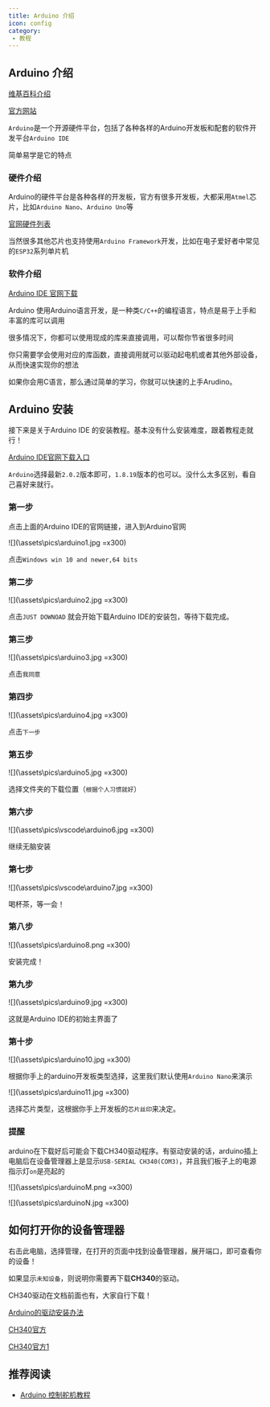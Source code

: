 ```yaml
---
title: Arduino 介绍
icon: config
category:
 - 教程
---
```


## Arduino 介绍

[维基百科介绍](https://w.wiki/5yJP)

[官方网站](https://www.arduino.cc/)

`Arduino`是一个开源硬件平台，包括了各种各样的Arduino开发板和配套的软件开发平台`Arduino IDE`

简单易学是它的特点

### 硬件介绍

Arduino的硬件平台是各种各样的开发板，官方有很多开发板，大都采用`Atmel`芯片，比如`Arduino Nano`、`Arduino Uno`等

[官网硬件列表](https://www.arduino.cc/en/hardware)

当然很多其他芯片也支持使用`Arduino Framework`开发，比如在电子爱好者中常见的`ESP32`系列单片机

### 软件介绍

[Arduino IDE 官网下载](https://www.arduino.cc/en/software)

Arduino 使用Arduino语言开发，是一种类`C/C++`的编程语言，特点是易于上手和丰富的库可以调用

很多情况下，你都可以使用现成的库来直接调用，可以帮你节省很多时间

你只需要学会使用对应的库函数，直接调用就可以驱动起电机或者其他外部设备，从而快速实现你的想法

如果你会用C语言，那么通过简单的学习，你就可以快速的上手Arudino。

## Arduino 安装

接下来是关于Arduino IDE 的安装教程。基本没有什么安装难度，跟着教程走就行！

[Arduino IDE官网下载入口](https://www.arduino.cc/en/software)

`Arduino`选择最新`2.0.2`版本即可，`1.8.19`版本的也可以。没什么太多区别，看自己喜好来就行。

### 第一步

点击上面的Arduino IDE的官网链接，进入到Arduino官网

![](\assets\pics\arduino1.jpg =x300)

点击`Windows win 10 and newer,64 bits`

### 第二步

![](\assets\pics\arduino2.jpg =x300)

点击`JUST DOWNOAD` 就会开始下载Arduino IDE的安装包，等待下载完成。

### 第三步

![](\assets\pics\arduino3.jpg =x300)

点击`我同意`

### 第四步

![](\assets\pics\arduino4.jpg =x300)

点击`下一步`

### 第五步

![](\assets\pics\arduino5.jpg =x300)

选择文件夹的下载位置（`根据个人习惯就好`）

### 第六步

![](\assets\pics\vscode\arduino6.jpg =x300)

继续无脑安装

### 第七步

![](\assets\pics\vscode\arduino7.jpg =x300)

喝杯茶，等一会！

### 第八步

![](\assets\pics\arduino8.png =x300)

安装完成！

### 第九步

![](\assets\pics\arduino9.jpg =x300)

这就是Arduino IDE的初始主界面了

### 第十步

![](\assets\pics\arduino10.jpg =x300)

根据你手上的arduino开发板类型选择，这里我们默认使用`Arduino Nano`来演示

![](\assets\pics\arduino11.jpg =x300)

选择芯片类型，这根据你手上开发板的`芯片丝印`来决定。

### 提醒

arduino在下载好后可能会下载CH340驱动程序。有驱动安装的话，arduino插上电脑后在设备管理器上是显示`USB-SERIAL CH340(COM3)`，并且我们板子上的电源指示灯`on`是亮起的

![](\assets\pics\arduinoM.png =x300)

![](\assets\pics\arduinoN.jpg =x300)

## 如何打开你的设备管理器

右击此电脑，选择管理，在打开的页面中找到设备管理器，展开端口，即可查看你的设备！

如果显示`未知设备`，则说明你需要再下载**CH340**的驱动。

CH340驱动在文档前面也有，大家自行下载！

[Arduino的驱动安装办法](http://www.arduino.cn/thread-1008-1-1.html)

[CH340官方](http://www.wch-ic.com/downloads/CH341SER_EXE.html)

[CH340官方1](https://nas.dustella.net/s/B8dIO)

## 推荐阅读

- [Arduino 控制舵机教程](guide-arduino-servo.md)
